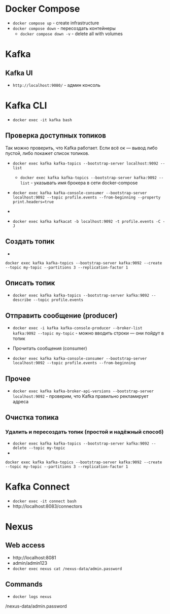 # Docker Compose

- `docker compose up` - create infrastructure
- `docker compose down` - пересоздать контейнеры
    - `docker compose down -v` - delete all with volumes


# Kafka

## Kafka UI
- `http://localhost:9080/` - админ консоль


# Kafka CLI

- `docker exec -it kafka bash`

## Проверка доступных топиков

Так можно проверить, что Kafka работает. Если всё ок — вывод либо пустой, либо покажет список
топиков.

- `docker exec kafka kafka-topics --bootstrap-server localhost:9092 --list`
    - `docker exec kafka kafka-topics --bootstrap-server kafka:9092 --list` - указывать имя брокера
      в сети docker-compose

- `docker exec kafka kafka-console-consumer --bootstrap-server localhost:9092 --topic profile.events --from-beginning --property print.headers=true`
- 
- `docker exec kafka kafkacat -b localhost:9092 -t profile.events -C -J`

## Создать топик

-
`docker exec kafka kafka-topics --bootstrap-server kafka:9092 --create --topic my-topic --partitions 3 --replication-factor 1`

## Описать топик

- `docker exec kafka kafka-topics --bootstrap-server kafka:9092 --describe --topic profile.events`

## Отправить сообщение (producer)

- `docker exec -i kafka kafka-console-producer --broker-list kafka:9092 --topic my-topic` - можно
  вводить строки — они пойдут в топик

- Прочитать сообщения (consumer)

- `docker exec kafka kafka-console-consumer --bootstrap-server localhost:9092 --topic profile.events --from-beginning`

## Прочее

- `docker exec kafka kafka-broker-api-versions --bootstrap-server localhost:9092` - проверим, что
  Kafka правильно рекламирует адреса

## Очистка топика

### Удалить и пересоздать топик (простой и надёжный способ)

- `docker exec kafka kafka-topics --bootstrap-server kafka:9092 --delete --topic my-topic`
-
`docker exec kafka kafka-topics --bootstrap-server kafka:9092 --create --topic my-topic --partitions 3 --replication-factor 1`

# Kafka Connect

- `docker exec -it connect bash`
- http://localhost:8083/connectors

# Nexus

## Web access

- http://localhost:8081
- admin/admin123 
- `docker exec nexus cat /nexus-data/admin.password` 

## Commands

- `docker logs nexus`

/nexus-data/admin.password
 